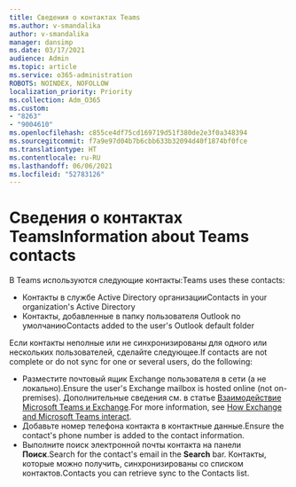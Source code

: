 ```yaml
---
title: Сведения о контактах Teams
ms.author: v-smandalika
author: v-smandalika
manager: dansimp
ms.date: 03/17/2021
audience: Admin
ms.topic: article
ms.service: o365-administration
ROBOTS: NOINDEX, NOFOLLOW
localization_priority: Priority
ms.collection: Adm_O365
ms.custom:
- "8263"
- "9004610"
ms.openlocfilehash: c855ce4df75cd169719d51f380de2e3f0a348394
ms.sourcegitcommit: f7a9e97d04b7b6cbb633b32094d40f1874bf0fce
ms.translationtype: HT
ms.contentlocale: ru-RU
ms.lasthandoff: 06/06/2021
ms.locfileid: "52783126"
---
```

# <a name="information-about-teams-contacts"></a><span data-ttu-id="d3a78-102">Сведения о контактах Teams</span><span class="sxs-lookup"><span data-stu-id="d3a78-102">Information about Teams contacts</span></span>

<span data-ttu-id="d3a78-103">В Teams используются следующие контакты:</span><span class="sxs-lookup"><span data-stu-id="d3a78-103">Teams uses these contacts:</span></span>

- <span data-ttu-id="d3a78-104">Контакты в службе Active Directory организации</span><span class="sxs-lookup"><span data-stu-id="d3a78-104">Contacts in your organization's Active Directory</span></span>
- <span data-ttu-id="d3a78-105">Контакты, добавленные в папку пользователя Outlook по умолчанию</span><span class="sxs-lookup"><span data-stu-id="d3a78-105">Contacts added to the user's Outlook default folder</span></span>

<span data-ttu-id="d3a78-106">Если контакты неполные или не синхронизированы для одного или нескольких пользователей, сделайте следующее.</span><span class="sxs-lookup"><span data-stu-id="d3a78-106">If contacts are not complete or do not sync for one or several users, do the following:</span></span>

- <span data-ttu-id="d3a78-107">Разместите почтовый ящик Exchange пользователя в сети (а не локально).</span><span class="sxs-lookup"><span data-stu-id="d3a78-107">Ensure the user's Exchange mailbox is hosted online (not on-premises).</span></span> <span data-ttu-id="d3a78-108">Дополнительные сведения см. в статье [Взаимодействие Microsoft Teams и Exchange](/microsoftteams/exchange-teams-interact).</span><span class="sxs-lookup"><span data-stu-id="d3a78-108">For more information, see [How Exchange and Microsoft Teams interact](/microsoftteams/exchange-teams-interact).</span></span>
- <span data-ttu-id="d3a78-109">Добавьте номер телефона контакта в контактные данные.</span><span class="sxs-lookup"><span data-stu-id="d3a78-109">Ensure the contact's phone number is added to the contact information.</span></span>
- <span data-ttu-id="d3a78-110">Выполните поиск электронной почты контакта на панели **Поиск**.</span><span class="sxs-lookup"><span data-stu-id="d3a78-110">Search for the contact's email in the **Search** bar.</span></span> <span data-ttu-id="d3a78-111">Контакты, которые можно получить, синхронизированы со списком контактов.</span><span class="sxs-lookup"><span data-stu-id="d3a78-111">Contacts you can retrieve sync to the Contacts list.</span></span>


